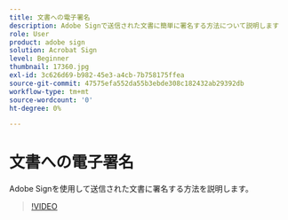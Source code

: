 ```yaml
---
title: 文書への電子署名
description: Adobe Signで送信された文書に簡単に署名する方法について説明します
role: User
product: adobe sign
solution: Acrobat Sign
level: Beginner
thumbnail: 17360.jpg
exl-id: 3c626d69-b982-45e3-a4cb-7b758175ffea
source-git-commit: 47575efa552da55b3ebde308c182432ab29392db
workflow-type: tm+mt
source-wordcount: '0'
ht-degree: 0%

---
```


# 文書への電子署名

Adobe Signを使用して送信された文書に署名する方法を説明します。

>[!VIDEO](https://video.tv.adobe.com/v/17360?hidetitle=true)
